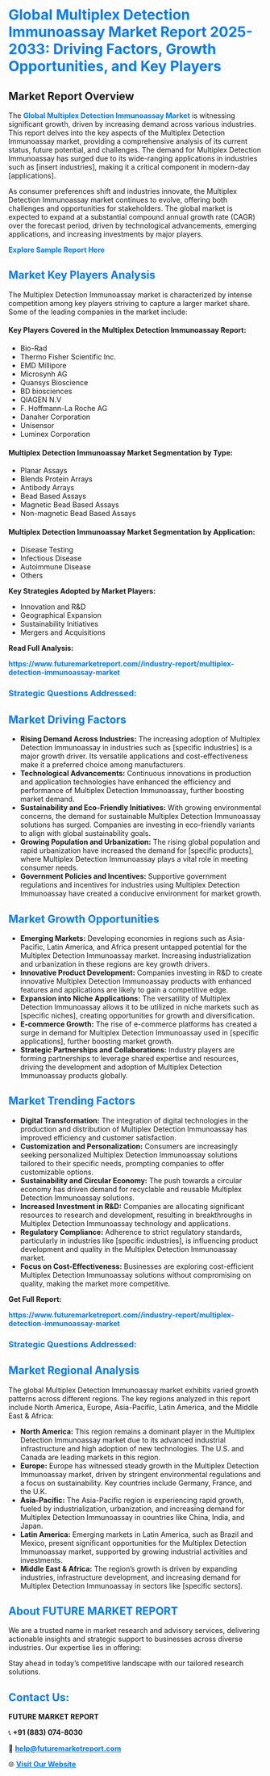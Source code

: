 <h1 style="color: #007BFF;">Global Multiplex Detection Immunoassay Market Report 2025-2033: Driving Factors, Growth Opportunities, and Key Players</h1>

<section id="overview">
<h2>Market Report Overview</h2>
<p>The <a href="https://www.futuremarketreport.com//industry-report/multiplex-detection-immunoassay-market" style="color: #007BFF; text-decoration: none;"><strong>Global Multiplex Detection Immunoassay Market</strong></a> is witnessing significant growth, driven by increasing demand across various industries. This report delves into the key aspects of the Multiplex Detection Immunoassay market, providing a comprehensive analysis of its current status, future potential, and challenges. The demand for Multiplex Detection Immunoassay has surged due to its wide-ranging applications in industries such as [insert industries], making it a critical component in modern-day [applications].</p>
<p>As consumer preferences shift and industries innovate, the Multiplex Detection Immunoassay market continues to evolve, offering both challenges and opportunities for stakeholders. The global market is expected to expand at a substantial compound annual growth rate (CAGR) over the forecast period, driven by technological advancements, emerging applications, and increasing investments by major players.</p>
</section>

<section id="overview">
<p><a href="https://www.futuremarketreport.com//request-sample/reportId=85981" style="color: #007BFF; text-decoration: none;"><strong>Explore Sample Report Here</strong></a></p>
</section>

<section id="key-players">
<h2 style="color: #007BFF;">Market Key Players Analysis</h2>
<p>The Multiplex Detection Immunoassay market is characterized by intense competition among key players striving to capture a larger market share. Some of the leading companies in the market include:</p>
<h4>Key Players Covered in the Multiplex Detection Immunoassay Report:</h4>
<ul><li>Bio-Rad</li><li>Thermo Fisher Scientific Inc.</li><li>EMD Millipore</li><li>Microsynh AG</li><li>Quansys Bioscience</li><li>BD biosciences</li><li>QIAGEN N.V</li><li>F. Hoffmann-La Roche AG</li><li>Danaher Corporation</li><li>Unisensor</li><li>Luminex Corporation</li></ul>
<h4>Multiplex Detection Immunoassay Market Segmentation by Type:</h4>
<ul><li>Planar Assays</li><li>Blends Protein Arrays</li><li>Antibody Arrays</li><li>Bead Based Assays</li><li>Magnetic Bead Based Assays</li><li>Non-magnetic Bead Based Assays</li></ul>

<h4>Multiplex Detection Immunoassay Market Segmentation by Application:</h4>
<ul><li>Disease Testing</li><li>Infectious Disease</li><li>Autoimmune Disease</li><li>Others</li></ul>
<p><strong>Key Strategies Adopted by Market Players:</strong></p>
<ul>
<li>Innovation and R&D</li>
<li>Geographical Expansion</li>
<li>Sustainability Initiatives</li>
<li>Mergers and Acquisitions</li>
</ul>
</section>

<section>
<p><strong>Read Full Analysis: </strong></p><a href="https://www.futuremarketreport.com//industry-report/multiplex-detection-immunoassay-market" style="color: #007BFF; text-decoration: none;"><strong>https://www.futuremarketreport.com//industry-report/multiplex-detection-immunoassay-market</strong></a>
<h3 style="color: #007BFF;">Strategic Questions Addressed:</h3>
</section>

<section id="driving-factors">
<h2 style="color: #007BFF;">Market Driving Factors</h2>
<ul>
<li><strong>Rising Demand Across Industries:</strong> The increasing adoption of Multiplex Detection Immunoassay in industries such as [specific industries] is a major growth driver. Its versatile applications and cost-effectiveness make it a preferred choice among manufacturers.</li>
<li><strong>Technological Advancements:</strong> Continuous innovations in production and application technologies have enhanced the efficiency and performance of Multiplex Detection Immunoassay, further boosting market demand.</li>
<li><strong>Sustainability and Eco-Friendly Initiatives:</strong> With growing environmental concerns, the demand for sustainable Multiplex Detection Immunoassay solutions has surged. Companies are investing in eco-friendly variants to align with global sustainability goals.</li>
<li><strong>Growing Population and Urbanization:</strong> The rising global population and rapid urbanization have increased the demand for [specific products], where Multiplex Detection Immunoassay plays a vital role in meeting consumer needs.</li>
<li><strong>Government Policies and Incentives:</strong> Supportive government regulations and incentives for industries using Multiplex Detection Immunoassay have created a conducive environment for market growth.</li>
</ul>
</section>

<section id="growth-opportunities">
<h2 style="color: #007BFF;">Market Growth Opportunities</h2>
<ul>
<li><strong>Emerging Markets:</strong> Developing economies in regions such as Asia-Pacific, Latin America, and Africa present untapped potential for the Multiplex Detection Immunoassay market. Increasing industrialization and urbanization in these regions are key growth drivers.</li>
<li><strong>Innovative Product Development:</strong> Companies investing in R&D to create innovative Multiplex Detection Immunoassay products with enhanced features and applications are likely to gain a competitive edge.</li>
<li><strong>Expansion into Niche Applications:</strong> The versatility of Multiplex Detection Immunoassay allows it to be utilized in niche markets such as [specific niches], creating opportunities for growth and diversification.</li>
<li><strong>E-commerce Growth:</strong> The rise of e-commerce platforms has created a surge in demand for Multiplex Detection Immunoassay used in [specific applications], further boosting market growth.</li>
<li><strong>Strategic Partnerships and Collaborations:</strong> Industry players are forming partnerships to leverage shared expertise and resources, driving the development and adoption of Multiplex Detection Immunoassay products globally.</li>
</ul>
</section>

<section id="trending-factors">
<h2 style="color: #007BFF;">Market Trending Factors</h2>
<ul>
<li><strong>Digital Transformation:</strong> The integration of digital technologies in the production and distribution of Multiplex Detection Immunoassay has improved efficiency and customer satisfaction.</li>
<li><strong>Customization and Personalization:</strong> Consumers are increasingly seeking personalized Multiplex Detection Immunoassay solutions tailored to their specific needs, prompting companies to offer customizable options.</li>
<li><strong>Sustainability and Circular Economy:</strong> The push towards a circular economy has driven demand for recyclable and reusable Multiplex Detection Immunoassay solutions.</li>
<li><strong>Increased Investment in R&D:</strong> Companies are allocating significant resources to research and development, resulting in breakthroughs in Multiplex Detection Immunoassay technology and applications.</li>
<li><strong>Regulatory Compliance:</strong> Adherence to strict regulatory standards, particularly in industries like [specific industries], is influencing product development and quality in the Multiplex Detection Immunoassay market.</li>
<li><strong>Focus on Cost-Effectiveness:</strong> Businesses are exploring cost-efficient Multiplex Detection Immunoassay solutions without compromising on quality, making the market more competitive.</li>
</ul>
</section>

<section>
<p><strong>Get Full Report: </strong></p><a href="https://www.futuremarketreport.com//industry-report/multiplex-detection-immunoassay-market" style="color: #007BFF; text-decoration: none;"><strong>https://www.futuremarketreport.com//industry-report/multiplex-detection-immunoassay-market</strong></a>
<h3 style="color: #007BFF;">Strategic Questions Addressed:</h3>
</section>


<section id="regional-analysis">
<h2 style="color: #007BFF;">Market Regional Analysis</h2>
<p>The global Multiplex Detection Immunoassay market exhibits varied growth patterns across different regions. The key regions analyzed in this report include North America, Europe, Asia-Pacific, Latin America, and the Middle East & Africa:</p>
<ul>
<li><strong>North America:</strong> This region remains a dominant player in the Multiplex Detection Immunoassay market due to its advanced industrial infrastructure and high adoption of new technologies. The U.S. and Canada are leading markets in this region.</li>
<li><strong>Europe:</strong> Europe has witnessed steady growth in the Multiplex Detection Immunoassay market, driven by stringent environmental regulations and a focus on sustainability. Key countries include Germany, France, and the U.K.</li>
<li><strong>Asia-Pacific:</strong> The Asia-Pacific region is experiencing rapid growth, fueled by industrialization, urbanization, and increasing demand for Multiplex Detection Immunoassay in countries like China, India, and Japan.</li>
<li><strong>Latin America:</strong> Emerging markets in Latin America, such as Brazil and Mexico, present significant opportunities for the Multiplex Detection Immunoassay market, supported by growing industrial activities and investments.</li>
<li><strong>Middle East & Africa:</strong> The region’s growth is driven by expanding industries, infrastructure development, and increasing demand for Multiplex Detection Immunoassay in sectors like [specific sectors].</li>
</ul>
</section>

<footer>
<h2 style="color: #007BFF;">About FUTURE MARKET REPORT</h2>
<p>We are a trusted name in market research and advisory services, delivering actionable insights and strategic support to businesses across diverse industries. Our expertise lies in offering:</p>

<p>Stay ahead in today’s competitive landscape with our tailored research solutions.</p>

<h2 style="color: #007BFF;">Contact Us:</h2>
<p><strong>FUTURE MARKET REPORT</strong></p>
<p>📞 <strong>+91 (883) 074-8030</strong></p>
<p>📧 <strong><a href="mailto:help@futuremarketreport.com" style="color: #007BFF;">help@futuremarketreport.com</a></strong></p>
<p>🌐 <strong><a href="https://www.futuremarketreport.com/" style="color: #007BFF;">Visit Our Website</a></strong></p>
</footer>